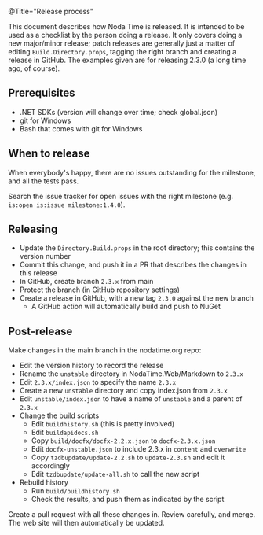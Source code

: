 @Title="Release process"

This document describes how Noda Time is released. It is intended to be used as
a checklist by the person doing a release. It only covers doing a
new major/minor release; patch releases are generally just a matter
of editing `Build.Directory.props`, tagging the right branch and
creating a release in GitHub. The examples given are for releasing 2.3.0 (a long
time ago, of course).

## Prerequisites

- .NET SDKs (version will change over time; check global.json)
- git for Windows
- Bash that comes with git for Windows

## When to release

When everybody's happy, there are no issues outstanding for the milestone, and
all the tests pass.

Search the issue tracker for open issues with the right milestone (e.g.
`is:open is:issue milestone:1.4.0`).

## Releasing

- Update the `Directory.Build.props` in the root directory; this contains the version number
- Commit this change, and push it in a PR that describes the changes in this release
- In GitHub, create branch `2.3.x` from main
- Protect the branch (in GitHub repository settings)
- Create a release in GitHub, with a new tag `2.3.0` against the new branch
  - A GitHub action will automatically build and push to NuGet
        
## Post-release

Make changes in the main branch in the nodatime.org repo:

- Edit the version history to record the release
- Rename the `unstable` directory in NodaTime.Web/Markdown to `2.3.x`
- Edit `2.3.x/index.json` to specify the name `2.3.x`
- Create a new `unstable` directory and copy index.json from `2.3.x`
- Edit `unstable/index.json` to have a name of `unstable` and a
  parent of `2.3.x`
- Change the build scripts
  - Edit `buildhistory.sh` (this is pretty involved)
  - Edit `buildapidocs.sh`
  - Copy `build/docfx/docfx-2.2.x.json` to `docfx-2.3.x.json`
  - Edit `docfx-unstable.json` to include 2.3.x in `content` and `overwrite`
  - Copy `tzdbupdate/update-2.2.sh` to `update-2.3.sh` and edit it accordingly
  - Edit `tzdbupdate/update-all.sh` to call the new script
- Rebuild history
  - Run `build/buildhistory.sh`
  - Check the results, and push them as indicated by the script

Create a pull request with all these changes in. Review carefully,
and merge. The web site will then automatically be updated.

